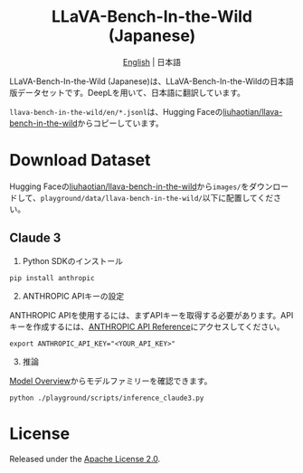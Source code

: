 <div align="center">

# LLaVA-Bench-In-the-Wild (Japanese)

[English](../README.md) | 日本語

</div>

LLaVA-Bench-In-the-Wild (Japanese)は、LLaVA-Bench-In-the-Wildの日本語版データセットです。DeepLを用いて、日本語に翻訳しています。

`llava-bench-in-the-wild/en/*.jsonl`は、Hugging Faceの[liuhaotian/llava-bench-in-the-wild](https://huggingface.co/datasets/liuhaotian/llava-bench-in-the-wild/tree/main)からコピーしています。

# Download Dataset
Hugging Faceの[liuhaotian/llava-bench-in-the-wild](https://huggingface.co/datasets/liuhaotian/llava-bench-in-the-wild)から`images/`をダウンロードして、`playground/data/llava-bench-in-the-wild/`以下に配置してください。

## Claude 3

1. Python SDKのインストール

```
pip install anthropic
```

2. ANTHROPIC APIキーの設定

ANTHROPIC APIを使用するには、まずAPIキーを取得する必要があります。APIキーを作成するには、[ANTHROPIC API Reference](https://docs.anthropic.com/claude/reference/getting-started-with-the-api)にアクセスしてください。

```
export ANTHROPIC_API_KEY="<YOUR_API_KEY>"
```

3. 推論

[Model Overview](https://docs.anthropic.com/claude/docs/models-overview)からモデルファミリーを確認できます。

```
python ./playground/scripts/inference_claude3.py
```

# License

Released under the [Apache License 2.0](./LICENSE).
